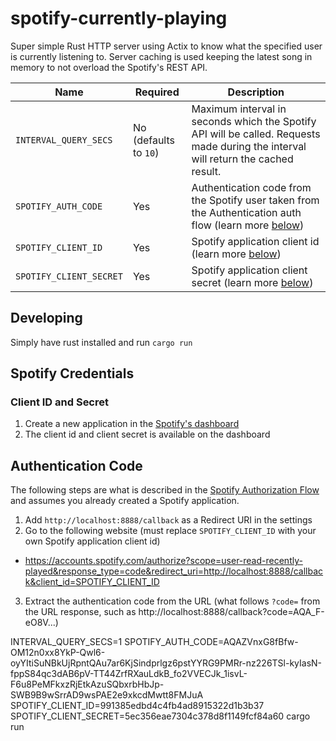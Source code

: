 # spotify-currently-playing

Super simple Rust HTTP server using Actix to know what the specified user is currently listening to. Server caching is used keeping the latest song in memory to not overload the Spotify's REST API.


| Name                    | Required              | Description                                                                                                                        |
| ----------------------- | --------------------- | ---------------------------------------------------------------------------------------------------------------------------------- |
| `INTERVAL_QUERY_SECS`   | No (defaults to `10`) | Maximum interval in seconds which the Spotify API will be called. Requests made during the interval will return the cached result. |
| `SPOTIFY_AUTH_CODE`     | Yes                   | Authentication code from the Spotify user taken from the Authentication auth flow (learn more [below](#authentication-code))  |
| `SPOTIFY_CLIENT_ID`     | Yes                   | Spotify application client id (learn more [below](#client-id-and-secret))                                                          |
| `SPOTIFY_CLIENT_SECRET` | Yes                   | Spotify application client secret (learn more [below](#client-id-and-secret))                                                      |

## Developing

Simply have rust installed and run `cargo run`

## Spotify Credentials

### Client ID and Secret

1. Create a new application in the [Spotify's dashboard](https://developer.spotify.com/dashboard/)
2. The client id and client secret is available on the dashboard

## Authentication Code

The following steps are what is described in the [Spotify Authorization Flow](https://developer.spotify.com/documentation/general/guides/authorization/code-flow/) and assumes you already created a Spotify application.

1. Add `http://localhost:8888/callback` as a Redirect URI in the settings
2. Go to the following website (must replace `SPOTIFY_CLIENT_ID` with your own Spotify application client id)
  * https://accounts.spotify.com/authorize?scope=user-read-recently-played&response_type=code&redirect_uri=http://localhost:8888/callback&client_id=SPOTIFY_CLIENT_ID
3. Extract the authentication code from the URL (what follows `?code=` from the URL response, such as http://localhost:8888/callback?code=AQA_F-eO8V...)

INTERVAL_QUERY_SECS=1 SPOTIFY_AUTH_CODE=AQAZVnxG8fBfw-OM12n0xx8YkP-Qwl6-oyYItiSuNBkUjRpntQAu7ar6KjSindprlgz6pstYYRG9PMRr-nz226TSl-kyIasN-fppS84qc3dAB6pV-TT44ZrfRXauLdkB_fo2VVECJk_1isvL-F6u8PeMFkxzRjEtkAzuSQbxrbHbJp-SWB9B9wSrrAD9wsPAE2e9xkcdMwtt8FMJuA SPOTIFY_CLIENT_ID=991385edbd4c4fb4ad8915322d1b3b37 SPOTIFY_CLIENT_SECRET=5ec356eae7304c378d8f1149fcf84a60 cargo run